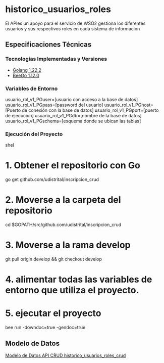 # historico_usuarios_roles
El APIes un apoyo para el servicio de WSO2 gestiona los diferentes usuarios y sus respectivos roles en cada sistema de informacion 

## Especificaciones Técnicas

### Tecnologías Implementadas y Versiones
* [Golang 1.22.2](https://github.com/udistrital/introduccion_oas/blob/master/instalacion_de_herramientas/golang.md)
* [BeeGo 1.12.0](https://github.com/udistrital/introduccion_oas/blob/master/instalacion_de_herramientas/beego.md)

### Variables de Entorno

usuario_rol_v1_PGuser=[usuario con acceso a la base de datos]
usuario_rol_v1_PGpass=[password del usuario]
usuario_rol_v1_PGhost=[Puerto de conexión con la base de datos]
usuario_rol_v1_PGport=[puerto de ejecucion]
usuario_rol_v1_PGdb=[nombre de la base de datos]
usuario_rol_v1_PGschema=[esquema donde se ubican las tablas]

### Ejecución del Proyecto
shel

# 1. Obtener el repositorio con Go
go get github.com/udistrital/inscripcion_crud

# 2. Moverse a la carpeta del repositorio
cd $GOPATH/src/github.com/udistrital/inscripcion_crud

# 3. Moverse a la rama **develop**
git pull origin develop && git checkout develop

# 4. alimentar todas las variables de entorno que utiliza el proyecto.

# 5. ejecutar el proyecto
bee run -downdoc=true -gendoc=true 

## Modelo de Datos

[Modelo de Datos API CRUD historico_usuarios_roles_crud](https://udistritaleduco-my.sharepoint.com/:i:/g/personal/computo_udistrital_edu_co/EVcG7HT2O4ZJg-XsKu4XsaYBqSijATtERNxWIXvxRhfJZw?e=f2BdIN)

